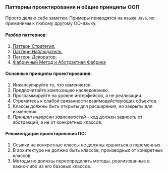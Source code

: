### Паттерны проектирования и общие принципы ООП

Просто делаю себе заметки. Примеры приводятся на языке `Java`, но приминимы к любому другому ОО-языку.

#### Разбор паттернов:
1. [Паттерн Стратегия.](docs/strategy.md)
2. [Паттерн Наблюдатель.](docs/observer.md)
3. [Паттерн Декоратор.](docs/decorator.md)
4. [Фабричный Метод и Абстрактная Фабрика](docs/factory.md)


#### Основные принципы проектирования:
1. Инкапсулируйте то, что изменяется.
2. Предпочитайте композицию наследованию.
3. Программируйте на уровне интерфейсов, а не реализации.
4. Стремитесь к слабой связанности взаимодействующих объектов.
5. Классы должны быть открыты для расширения, но закрыты для изменения.
6. *Принцип инверсии зависимостей* - код должен зависеть от абстракций, а не от конкретных классов.


#### Рекомендации проектирования ПО:
1. Ссылки на конкретные классы не должны храниться в переменных
2. В архитектуре не должно быть классов, производных от конкретных классов
3. Методы не должны переопределять методы, реализованные в каких-либо из его базовых классов.